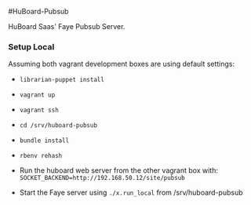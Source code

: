 #HuBoard-Pubsub

HuBoard Saas' Faye Pubsub Server. 

### Setup Local

Assuming both vagrant development boxes are using default settings:

  - ``` librarian-puppet install ```

  - ``` vagrant up ```

  - ``` vagrant ssh ```

  - ``` cd /srv/huboard-pubsub ```

  - ``` bundle install ```

  - ``` rbenv rehash ```

  - Run the huboard web server from the other vagrant box with: ```SOCKET_BACKEND=http://192.168.50.12/site/pubsub```

  - Start the Faye server using ```./x.run_local``` from /srv/huboard-pubsub

